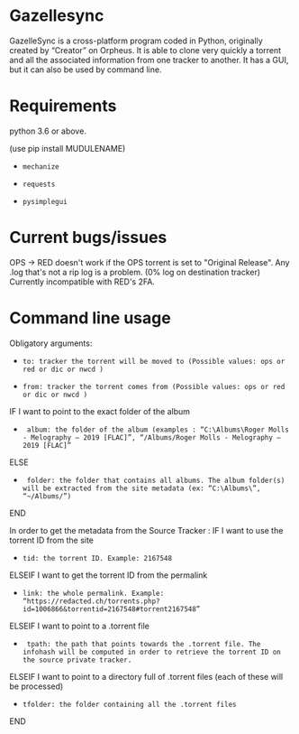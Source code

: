 # Gazellesync
GazelleSync is a cross-platform program coded in Python, originally created by “Creator” on Orpheus.
It is able to clone very quickly a torrent and all the associated information from one tracker to another.
It has a GUI, but it can also be used by command line.

# Requirements

python 3.6 or above.

 (use pip install MUDULENAME)
- `mechanize`
 
- `requests`
 
- `pysimplegui`

# Current bugs/issues

OPS -> RED doesn't work if the OPS torrent is set to "Original Release".
Any .log that's not a rip log is a problem. (0% log on destination tracker)
Currently incompatible with RED's 2FA.

# Command line usage

Obligatory arguments:

- `to: tracker the torrent will be moved to (Possible values: ops or red or dic or nwcd )`

- `from: tracker the torrent comes from (Possible values: ops or red or dic or nwcd )`

IF I want to point to the exact folder of the album

 - ` album: the folder of the album (examples : “C:\Albums\Roger Molls - Melography – 2019 [FLAC]”, “/Albums/Roger Molls - Melography – 2019 [FLAC]”`

ELSE

 - ` folder: the folder that contains all albums. The album folder(s) will be extracted from the site metadata (ex: “C:\Albums\”, “~/Albums/”)`
 
 END


In order to get the metadata from the Source Tracker :
IF I want to use the torrent ID from the site

-  `tid: the torrent ID. Example: 2167548`
  
ELSEIF I want to get the torrent ID from the permalink

- `link: the whole permalink. Example: “https://redacted.ch/torrents.php?id=1006866&torrentid=2167548#torrent2167548”`

ELSEIF I want to point to a .torrent file

 - ` tpath: the path that points towards the .torrent file. The infohash will be computed in order to retrieve the torrent ID on the source private tracker.`
 
ELSEIF I want to point to a directory full of .torrent files (each of these will be processed)

- `tfolder: the folder containing all the .torrent files`
 
END
